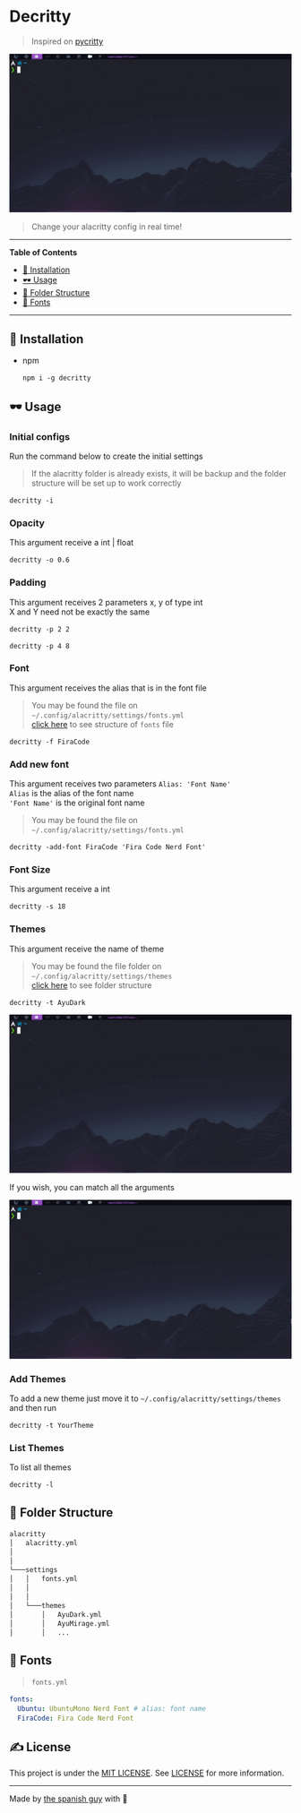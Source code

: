 # Decritty

> Inspired on [pycritty](https://github.com/antoniosarosi/pycritty)

![imagem](./.screenshots/argumentos.gif)

> Change your alacritty config in real time!<br>

---

**Table of Contents**

- [:wrench: Installation](#installation)
- [:dark_sunglasses: Usage](#usage)
- [:file_folder: Folder Structure](#folder-structure)
- [:pencil: Fonts](#fonts)

---

<a id="installation"></a>
## :wrench: Installation

- npm

  ```shell
  npm i -g decritty
	```

<a id="usage"></a>
## :dark_sunglasses: Usage

### Initial configs
Run the command below to create the initial settings<br>
> If the alacritty folder is already exists, it will be backup and the folder structure will be set up to work correctly

```shell
decritty -i
```

### Opacity
This argument receive a int | float

```shell
decritty -o 0.6
```

### Padding
This argument receives 2 parameters x, y of type int<br>
  X and Y need not be exactly the same

```shell
decritty -p 2 2
```

```shell
decritty -p 4 8
```

### Font
This argument receives the alias that is in the font file<br>
> You may be found the file on `~/.config/alacritty/settings/fonts.yml`<br>
> [click here](#fonts) to see structure of `fonts` file

```shell
decritty -f FiraCode
```

### Add new font
This argument receives two parameters `Alias: 'Font Name'`<br>
`Alias` is the alias of the font name <br>
`'Font Name'` is the original font name <br>
> You may be found the file on `~/.config/alacritty/settings/fonts.yml`<br>

```shell
decritty -add-font FiraCode 'Fira Code Nerd Font'
```

### Font Size
This argument receive a int

```shell
decritty -s 18
```

### Themes
This argument receive the name of theme<br>
> You may be found the file folder on `~/.config/alacritty/settings/themes`<br>
> [click here](#folder-structure) to see folder structure

```shell
decritty -t AyuDark
```

![imagem](./.screenshots/temas.gif)

If you wish, you can match all the arguments

![imagem](./.screenshots/argumentos.gif)


### Add Themes
To add a new theme just move it to `~/.config/alacritty/settings/themes` and then run

```shell
decritty -t YourTheme
```

### List Themes
To list all themes
```shell
decritty -l
```



<a id="folder-structure"></a>
## :file_folder: Folder Structure

```
alacritty
│   alacritty.yml
│
│
└───settings
│   │   fonts.yml
│   │
│   │
│   └───themes
│       │   AyuDark.yml
│       │   AyuMirage.yml
│       │   ...
```


<a id="fonts"></a>
## :pencil: Fonts

> `fonts.yml`

```yaml
fonts:
  Ubuntu: UbuntuMono Nerd Font # alias: font name
  FiraCode: Fira Code Nerd Font
```



##  :writing_hand: License
This project is under the [MIT LICENSE](https://en.wikipedia.org/wiki/MIT_License). See [LICENSE](https://github.com/the-spanish-guy/decritty/blob/main/LICENSE) for more information.

---

Made by [the spanish guy](https://github.com/the-spanish-guy) with :purple_heart:
